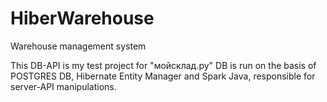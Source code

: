 # HiberWarehouse
 Warehouse management system
 
This DB-API is my test project for "мойсклад.ру"
DB is run on the basis of POSTGRES DB, Hibernate Entity Manager and Spark Java, responsible for server-API manipulations.
